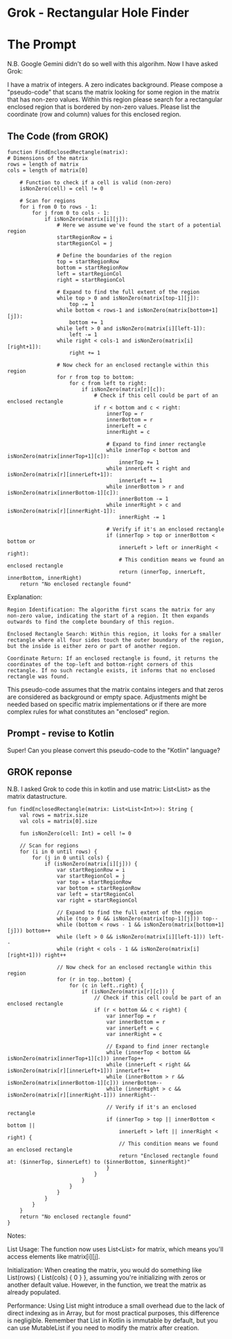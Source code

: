 # Grok - Rectangular Hole Finder

# The Prompt
N.B.  Google Gemini didn't do so well with this algorihm.  Now I have asked Grok:

I have a matrix of integers.  A zero indicates background.  Please compose a "pseudo-code" that scans the matrix looking for some region in the matrix that has non-zero values.   Within this region please search for a rectangular enclosed region that is bordered by non-zero values.  Please list the coordinate (row and column) values for this enclosed region.

## The Code (from GROK)
```
function FindEnclosedRectangle(matrix):
# Dimensions of the matrix
rows = length of matrix
cols = length of matrix[0]

    # Function to check if a cell is valid (non-zero)
    isNonZero(cell) = cell != 0

    # Scan for regions
    for i from 0 to rows - 1:
        for j from 0 to cols - 1:
            if isNonZero(matrix[i][j]):
                # Here we assume we've found the start of a potential region
                startRegionRow = i
                startRegionCol = j
                
                # Define the boundaries of the region
                top = startRegionRow
                bottom = startRegionRow
                left = startRegionCol
                right = startRegionCol
                
                # Expand to find the full extent of the region
                while top > 0 and isNonZero(matrix[top-1][j]):
                    top -= 1
                while bottom < rows-1 and isNonZero(matrix[bottom+1][j]):
                    bottom += 1
                while left > 0 and isNonZero(matrix[i][left-1]):
                    left -= 1
                while right < cols-1 and isNonZero(matrix[i][right+1]):
                    right += 1
                
                # Now check for an enclosed rectangle within this region
                for r from top to bottom:
                    for c from left to right:
                        if isNonZero(matrix[r][c]):
                            # Check if this cell could be part of an enclosed rectangle
                            if r < bottom and c < right:
                                innerTop = r
                                innerBottom = r
                                innerLeft = c
                                innerRight = c
                                
                                # Expand to find inner rectangle
                                while innerTop < bottom and isNonZero(matrix[innerTop+1][c]):
                                    innerTop += 1
                                while innerLeft < right and isNonZero(matrix[r][innerLeft+1]):
                                    innerLeft += 1
                                while innerBottom > r and isNonZero(matrix[innerBottom-1][c]):
                                    innerBottom -= 1
                                while innerRight > c and isNonZero(matrix[r][innerRight-1]):
                                    innerRight -= 1
                                
                                # Verify if it's an enclosed rectangle
                                if (innerTop > top or innerBottom < bottom or 
                                    innerLeft > left or innerRight < right):
                                    # This condition means we found an enclosed rectangle
                                    return (innerTop, innerLeft, innerBottom, innerRight)
    return "No enclosed rectangle found"
```

Explanation:

    Region Identification: The algorithm first scans the matrix for any non-zero value, indicating the start of a region. It then expands outwards to find the complete boundary of this region.
    
    Enclosed Rectangle Search: Within this region, it looks for a smaller rectangle where all four sides touch the outer boundary of the region, but the inside is either zero or part of another region.
    
    Coordinate Return: If an enclosed rectangle is found, it returns the coordinates of the top-left and bottom-right corners of this rectangle. If no such rectangle exists, it informs that no enclosed rectangle was found.


This pseudo-code assumes that the matrix contains integers and that zeros are considered as background or empty space. Adjustments might be needed based on specific matrix implementations or if there are more complex rules for what constitutes an "enclosed" region.

## Prompt - revise to Kotlin

Super!   Can you please convert this pseudo-code to the "Kotlin" language?

## GROK reponse
N.B. I asked Grok to code this in kotlin and use matrix: List<List<Int>> as the matrix datastructure.
```
fun findEnclosedRectangle(matrix: List<List<Int>>): String {
    val rows = matrix.size
    val cols = matrix[0].size

    fun isNonZero(cell: Int) = cell != 0

    // Scan for regions
    for (i in 0 until rows) {
        for (j in 0 until cols) {
            if (isNonZero(matrix[i][j])) {
                var startRegionRow = i
                var startRegionCol = j
                var top = startRegionRow
                var bottom = startRegionRow
                var left = startRegionCol
                var right = startRegionCol
                
                // Expand to find the full extent of the region
                while (top > 0 && isNonZero(matrix[top-1][j])) top--
                while (bottom < rows - 1 && isNonZero(matrix[bottom+1][j])) bottom++
                while (left > 0 && isNonZero(matrix[i][left-1])) left--
                while (right < cols - 1 && isNonZero(matrix[i][right+1])) right++
                
                // Now check for an enclosed rectangle within this region
                for (r in top..bottom) {
                    for (c in left..right) {
                        if (isNonZero(matrix[r][c])) {
                            // Check if this cell could be part of an enclosed rectangle
                            if (r < bottom && c < right) {
                                var innerTop = r
                                var innerBottom = r
                                var innerLeft = c
                                var innerRight = c
                                
                                // Expand to find inner rectangle
                                while (innerTop < bottom && isNonZero(matrix[innerTop+1][c])) innerTop++
                                while (innerLeft < right && isNonZero(matrix[r][innerLeft+1])) innerLeft++
                                while (innerBottom > r && isNonZero(matrix[innerBottom-1][c])) innerBottom--
                                while (innerRight > c && isNonZero(matrix[r][innerRight-1])) innerRight--
                                
                                // Verify if it's an enclosed rectangle
                                if (innerTop > top || innerBottom < bottom || 
                                    innerLeft > left || innerRight < right) {
                                    // This condition means we found an enclosed rectangle
                                    return "Enclosed rectangle found at: ($innerTop, $innerLeft) to ($innerBottom, $innerRight)"
                                }
                            }
                        }
                    }
                }
            }
        }
    }
    return "No enclosed rectangle found"
}
```

Notes:

List Usage: The function now uses List<List<Int>> for matrix, 
which means you'll access elements like matrix[i][j].
    
Initialization: When creating the matrix, you would do something 
like List(rows) { List(cols) { 0 } }, assuming you're initializing 
with zeros or another default value. However, in the function, we 
treat the matrix as already populated.
    
Performance: Using List might introduce a small overhead due to the 
lack of direct indexing as in Array, but for most practical purposes, 
this difference is negligible. Remember that List in Kotlin is immutable 
by default, but you can use MutableList if you need to modify the matrix after creation.